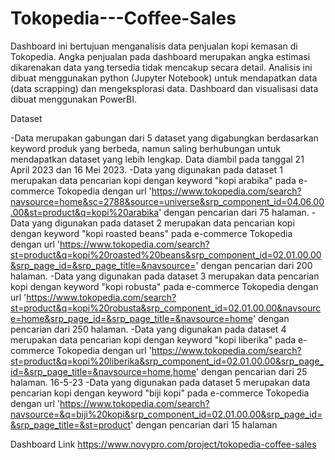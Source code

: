 # Tokopedia---Coffee-Sales

Dashboard ini bertujuan menganalisis data penjualan kopi kemasan di Tokopedia. Angka penjualan pada dashboard merupakan angka estimasi dikarenakan data yang tersedia tidak mencakup secara detail. Analisis ini dibuat menggunakan python (Jupyter Notebook) untuk mendapatkan data (data scrapping) dan mengeksplorasi data. Dashboard dan visualisasi data dibuat menggunakan PowerBI.

Dataset

-Data merupakan gabungan dari 5 dataset yang digabungkan berdasarkan keyword produk yang berbeda, namun saling berhubungan untuk mendapatkan dataset yang lebih lengkap. Data diambil pada tanggal 21 April 2023 dan 16 Mei 2023.
-Data yang digunakan pada dataset 1 merupakan data pencarian kopi dengan keyword "kopi arabika" pada e-commerce Tokopedia dengan url 
'https://www.tokopedia.com/search?navsource=home&sc=2788&source=universe&srp_component_id=04.06.00.00&st=product&q=kopi%20arabika' 
dengan pencarian dari 75 halaman.
-Data yang digunakan pada dataset 2 merupakan data pencarian kopi dengan keyword "kopi roasted beans" pada e-commerce Tokopedia dengan url 'https://www.tokopedia.com/search?st=product&q=kopi%20roasted%20beans&srp_component_id=02.01.00.00&srp_page_id=&srp_page_title=&navsource=' 
dengan pencarian dari 200 halaman.
-Data yang digunakan pada dataset 3 merupakan data pencarian kopi dengan keyword "kopi robusta" pada e-commerce Tokopedia dengan url 'https://www.tokopedia.com/search?st=product&q=kopi%20robusta&srp_component_id=02.01.00.00&navsource=home&srp_page_id=&srp_page_title=&navsource=home'
dengan pencarian dari 250 halaman.
-Data yang digunakan pada dataset 4 merupakan data pencarian kopi dengan keyword "kopi liberika" pada e-commerce Tokopedia dengan url 'https://www.tokopedia.com/search?st=product&q=kopi%20liberika&srp_component_id=02.01.00.00&srp_page_id=&srp_page_title=&navsource=home,home'
dengan pencarian dari 25 halaman.
16-5-23
-Data yang digunakan pada dataset 5 merupakan data pencarian kopi dengan keyword "biji kopi" pada e-commerce Tokopedia dengan url 'https://www.tokopedia.com/search?navsource=&q=biji%20kopi&srp_component_id=02.01.00.00&srp_page_id=&srp_page_title=&st=product' dengan pencarian dari 15 halaman

Dashboard Link
https://www.novypro.com/project/tokopedia-coffee-sales
